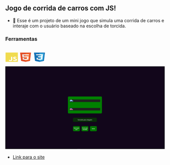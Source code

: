 ## Jogo de corrida de carros com JS!
- 🏁 Esse é um projeto de um mini jogo que simula uma corrida de carros e interaje com o usuário baseado na escolha de torcida.

### Ferramentas
<div style="display: inline_block"> <br>
  <img align="center" alt="LuisFabiano-JS" height="30" width="40" src="https://raw.githubusercontent.com/devicons/devicon/master/icons/javascript/javascript-plain.svg" />
  <img align="center" alt="LuisFabiano-HTML" height="30" width="40" src="https://raw.githubusercontent.com/devicons/devicon/master/icons/html5/html5-original.svg" />
  <img align="center" alt="LuisFabiano-CSS" height="30" width="40" src="https://raw.githubusercontent.com/devicons/devicon/master/icons/css3/css3-original.svg" />
  
  
</div>

![Foto do site](/corridadecarros.png)

- [Link para o site](https://corridadecarros.vercel.app)
